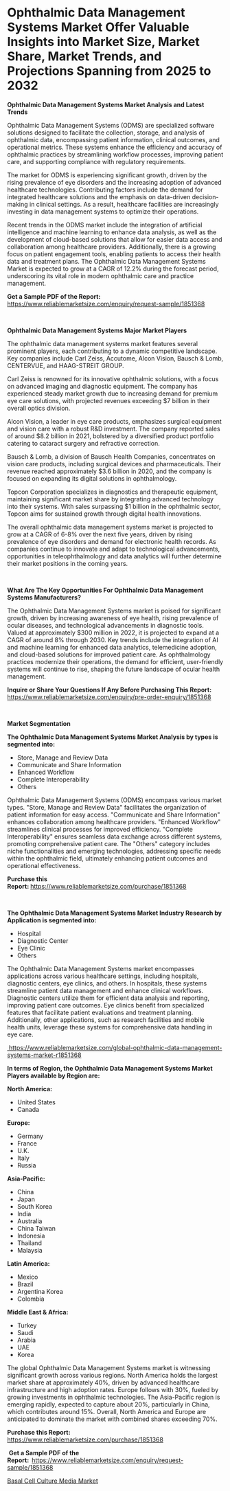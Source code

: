 <p><h1>Ophthalmic Data Management Systems Market Offer Valuable Insights into Market Size, Market Share, Market Trends, and Projections Spanning from 2025 to 2032</h1></p><p><strong>Ophthalmic Data Management Systems Market Analysis and Latest Trends</strong></p>
<p><p>Ophthalmic Data Management Systems (ODMS) are specialized software solutions designed to facilitate the collection, storage, and analysis of ophthalmic data, encompassing patient information, clinical outcomes, and operational metrics. These systems enhance the efficiency and accuracy of ophthalmic practices by streamlining workflow processes, improving patient care, and supporting compliance with regulatory requirements. </p><p>The market for ODMS is experiencing significant growth, driven by the rising prevalence of eye disorders and the increasing adoption of advanced healthcare technologies. Contributing factors include the demand for integrated healthcare solutions and the emphasis on data-driven decision-making in clinical settings. As a result, healthcare facilities are increasingly investing in data management systems to optimize their operations.</p><p>Recent trends in the ODMS market include the integration of artificial intelligence and machine learning to enhance data analysis, as well as the development of cloud-based solutions that allow for easier data access and collaboration among healthcare providers. Additionally, there is a growing focus on patient engagement tools, enabling patients to access their health data and treatment plans. The Ophthalmic Data Management Systems Market is expected to grow at a CAGR of 12.2% during the forecast period, underscoring its vital role in modern ophthalmic care and practice management.</p></p>
<p><strong>Get a Sample PDF of the Report:&nbsp;</strong> <a href="https://www.reliablemarketsize.com/enquiry/request-sample/1851368?utm_campaign=3104&utm_medium=2&utm_source=Github&utm_content=ia&utm_term=26032025&utm_id=ophthalmic-data-management-systems">https://www.reliablemarketsize.com/enquiry/request-sample/1851368</a></p>
<p>&nbsp;</p>
<p><strong>Ophthalmic Data Management Systems Major Market Players</strong></p>
<p><p>The ophthalmic data management systems market features several prominent players, each contributing to a dynamic competitive landscape. Key companies include Carl Zeiss, Accutome, Alcon Vision, Bausch & Lomb, CENTERVUE, and HAAG-STREIT GROUP. </p><p>Carl Zeiss is renowned for its innovative ophthalmic solutions, with a focus on advanced imaging and diagnostic equipment. The company has experienced steady market growth due to increasing demand for premium eye care solutions, with projected revenues exceeding $7 billion in their overall optics division. </p><p>Alcon Vision, a leader in eye care products, emphasizes surgical equipment and vision care with a robust R&D investment. The company reported sales of around $8.2 billion in 2021, bolstered by a diversified product portfolio catering to cataract surgery and refractive correction.</p><p>Bausch & Lomb, a division of Bausch Health Companies, concentrates on vision care products, including surgical devices and pharmaceuticals. Their revenue reached approximately $3.6 billion in 2020, and the company is focused on expanding its digital solutions in ophthalmology.</p><p>Topcon Corporation specializes in diagnostics and therapeutic equipment, maintaining significant market share by integrating advanced technology into their systems. With sales surpassing $1 billion in the ophthalmic sector, Topcon aims for sustained growth through digital health innovations.</p><p>The overall ophthalmic data management systems market is projected to grow at a CAGR of 6-8% over the next five years, driven by rising prevalence of eye disorders and demand for electronic health records. As companies continue to innovate and adapt to technological advancements, opportunities in teleophthalmology and data analytics will further determine their market positions in the coming years.</p></p>
<p>&nbsp;</p>
<p><strong>What Are The Key Opportunities For Ophthalmic Data Management Systems Manufacturers?</strong></p>
<p><p>The Ophthalmic Data Management Systems market is poised for significant growth, driven by increasing awareness of eye health, rising prevalence of ocular diseases, and technological advancements in diagnostic tools. Valued at approximately $300 million in 2022, it is projected to expand at a CAGR of around 8% through 2030. Key trends include the integration of AI and machine learning for enhanced data analytics, telemedicine adoption, and cloud-based solutions for improved patient care. As ophthalmology practices modernize their operations, the demand for efficient, user-friendly systems will continue to rise, shaping the future landscape of ocular health management.</p></p>
<p><strong>Inquire or Share Your Questions If Any Before Purchasing This Report:</strong> <a href="https://www.reliablemarketsize.com/enquiry/pre-order-enquiry/1851368?utm_campaign=3104&utm_medium=2&utm_source=Github&utm_content=ia&utm_term=26032025&utm_id=ophthalmic-data-management-systems">https://www.reliablemarketsize.com/enquiry/pre-order-enquiry/1851368</a></p>
<p>&nbsp;</p>
<p><strong>Market Segmentation</strong></p>
<p><strong>The Ophthalmic Data Management Systems Market Analysis by types is segmented into:</strong></p>
<p><ul><li>Store, Manage and Review Data</li><li>Communicate and Share Information</li><li>Enhanced Workflow</li><li>Complete Interoperability</li><li>Others</li></ul></p>
<p><p>Ophthalmic Data Management Systems (ODMS) encompass various market types. "Store, Manage and Review Data" facilitates the organization of patient information for easy access. "Communicate and Share Information" enhances collaboration among healthcare providers. "Enhanced Workflow" streamlines clinical processes for improved efficiency. "Complete Interoperability" ensures seamless data exchange across different systems, promoting comprehensive patient care. The "Others" category includes niche functionalities and emerging technologies, addressing specific needs within the ophthalmic field, ultimately enhancing patient outcomes and operational effectiveness.</p></p>
<p><strong>Purchase this Report:&nbsp;</strong><a href="https://www.reliablemarketsize.com/purchase/1851368?utm_campaign=3104&utm_medium=2&utm_source=Github&utm_content=ia&utm_term=26032025&utm_id=ophthalmic-data-management-systems">https://www.reliablemarketsize.com/purchase/1851368</a></p>
<p>&nbsp;</p>
<p><strong>The Ophthalmic Data Management Systems Market Industry Research by Application is segmented into:</strong></p>
<p><ul><li>Hospital</li><li>Diagnostic Center</li><li>Eye Clinic</li><li>Others</li></ul></p>
<p><p>The Ophthalmic Data Management Systems market encompasses applications across various healthcare settings, including hospitals, diagnostic centers, eye clinics, and others. In hospitals, these systems streamline patient data management and enhance clinical workflows. Diagnostic centers utilize them for efficient data analysis and reporting, improving patient care outcomes. Eye clinics benefit from specialized features that facilitate patient evaluations and treatment planning. Additionally, other applications, such as research facilities and mobile health units, leverage these systems for comprehensive data handling in eye care.</p></p>
<p><a href="https://www.reliablemarketsize.com/global-ophthalmic-data-management-systems-market-r1851368?utm_campaign=3104&utm_medium=2&utm_source=Github&utm_content=ia&utm_term=26032025&utm_id=ophthalmic-data-management-systems">&nbsp;https://www.reliablemarketsize.com/global-ophthalmic-data-management-systems-market-r1851368</a></p>
<p><strong>In terms of Region, the Ophthalmic Data Management Systems Market Players available by Region are:</strong></p>
<p>
    <p> <strong> North America: </strong>
        <ul>
            <li>United States</li>
            <li>Canada</li>
        </ul>
        </p> 
    <p> <strong> Europe: </strong>
        <ul>
            <li>Germany</li>
            <li>France</li>
            <li>U.K.</li>
            <li>Italy</li>
            <li>Russia</li>
        </ul>
        </p> 
    <p> <strong> Asia-Pacific: </strong>
        <ul>
            <li>China</li>
            <li>Japan</li>
            <li>South Korea</li>
            <li>India</li>
            <li>Australia</li>
            <li>China Taiwan</li>
            <li>Indonesia</li>
            <li>Thailand</li>
            <li>Malaysia</li>
        </ul>
        </p> 
    <p> <strong> Latin America: </strong>
        <ul>
            <li>Mexico</li>
            <li>Brazil</li>
            <li>Argentina Korea</li>
            <li>Colombia</li>
        </ul>
        </p> 
    <p> <strong> Middle East & Africa: </strong>
        <ul>
            <li>Turkey</li>
            <li>Saudi</li>
            <li>Arabia</li>
            <li>UAE</li>
            <li>Korea</li>
        </ul>
    </p>
    </p>
<p><p>The global Ophthalmic Data Management Systems market is witnessing significant growth across various regions. North America holds the largest market share at approximately 40%, driven by advanced healthcare infrastructure and high adoption rates. Europe follows with 30%, fueled by growing investments in ophthalmic technologies. The Asia-Pacific region is emerging rapidly, expected to capture about 20%, particularly in China, which contributes around 15%. Overall, North America and Europe are anticipated to dominate the market with combined shares exceeding 70%.</p></p>
<p><strong>Purchase this Report: </strong><a href="https://www.reliablemarketsize.com/purchase/1851368?utm_campaign=3104&utm_medium=2&utm_source=Github&utm_content=ia&utm_term=26032025&utm_id=ophthalmic-data-management-systems">https://www.reliablemarketsize.com/purchase/1851368</a></p>
<p>&nbsp;<strong>Get a Sample PDF of the Report:&nbsp;&nbsp;</strong><a href="https://www.reliablemarketsize.com/enquiry/request-sample/1851368?utm_campaign=3104&utm_medium=2&utm_source=Github&utm_content=ia&utm_term=26032025&utm_id=ophthalmic-data-management-systems">https://www.reliablemarketsize.com/enquiry/request-sample/1851368</a></p>
<p><strong></strong></p>
<p><p><a href="https://github.com/geyangvayora/Market-Research-Report-List-1/blob/main/basal-cell-culture-media-market.md?utm_campaign=3104&utm_medium=2&utm_source=Github&utm_content=ia&utm_term=26032025&utm_id=ophthalmic-data-management-systems">Basal Cell Culture Media Market</a></p></p>